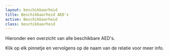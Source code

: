 ```yaml
---
layout: beschikbaarheid
title: Beschikbaarheid AED's
active: Beschikbaarheid
class: beschikbaarheid
---
```

Hieronder een overzicht van alle beschikbare AED's.

Klik op elk pinnetje en vervolgens op de naam van de relatie voor meer info.
